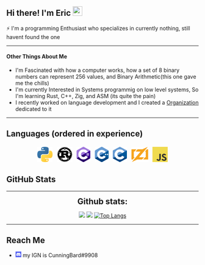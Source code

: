 ## Hi there! I'm Eric <img src="https://media.giphy.com/media/hvRJCLFzcasrR4ia7z/giphy.gif" width="25px" height="25px">
⚡ I'm a programming Enthusiast who specializes in currently nothing, still havent found the one

---

#### Other Things About Me
- I'm Fascinated with how a computer works, how a set of 8 binary numbers can represent 256 values, and Binary Arithmetic(this one gave me the chills)
- I'm currently Interested in Systems programmig on low level systems, So I'm learning Rust, C++, Zig, and ASM (its quite the pain)
- I recently worked on language development and I created a [Organization](https://github.com/The-Amadeus-Project) dedicated to it
---
## Languages (ordered in experience)
<p align="center">
<img src="python-transparent.webp" alt="Python" height="40" style="vertical-align:top; margin:4px">
<img src="rust.png" alt="Rust" height="40" style="vertical-align:top; margin:4px">
<img src="csharp.png" alt="C#" height="40" style="vertical-align:top; margin:4px">
<img src="cpp.png" alt="CPP" height="40" style="vertical-align:top; margin:4px"> 
<img src="c.png" alt="C" height="40" style="vertical-align:top; margin:4px">
<img src="zig.png" alt="zig" height="40" style="vertical-align:top; margin:4px">
<img src="javascript.png" alt="javascript" height="40" style="vertical-align:top; margin:4px">
</p>

## GitHub Stats
----
  
<div align="center">
<h2 align="center" style="margin: 5px 10px;">Github stats:</h2> 
  
[![](https://github-readme-stats.vercel.app/api?username=CunningBard&show_icons=true&theme=material-palenight)](https://github.com/CunningBard)
[![](https://github-readme-streak-stats.herokuapp.com/?user=CunningBard&theme=material-palenight)](https://github.com/CunningBard)
[![Top Langs](https://github-readme-stats.vercel.app/api/top-langs/?username=CunningBard&layout=compact&theme=material-palenight)](https://github.com/CunningBard)
  
</div>

----

## Reach Me
- <img src="discord.png" height="15"> my IGN is CunningBard#9908
